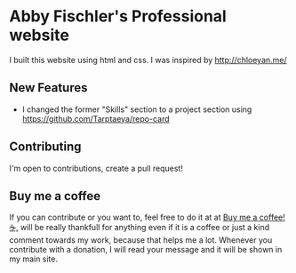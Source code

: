 # Abby Fischler's Professional website


I built this website using html and css. I was inspired by http://chloeyan.me/

## New Features

  - I changed the former "Skills" section to a project section using https://github.com/Tarptaeya/repo-card
## Contributing
I'm open to contributions, create a pull request!

## Buy me a coffee
If you can contribute or you want to, feel free to do it at at [Buy me a coffee! ☕,](hthttps://www.buymeacoffee.com/abbyfischlerI) will be really thankfull for anything even if it is a coffee or just a kind comment towards my work, because that helps me a lot. Whenever you contribute with a donation, I will read your message and it will be shown in my main site.
